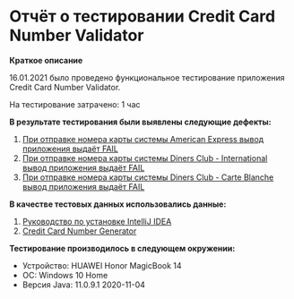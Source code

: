 # Отчёт о тестировании Credit Card Number Validator #

**Краткое описание**

16.01.2021 было проведено функциональное тестирование приложения Credit Card Number Validator.

На тестирование затрачено: 1 час

**В результате тестирования были выявлены следующие дефекты:**

1. [При отправке номера карты системы American Express вывод приложения выдаёт FAIL](https://github.com/imperfectSD/java_2/issues/1)
2. [При отправке номера карты системы Diners Club - International вывод приложения выдаёт FAIL](https://github.com/imperfectSD/java_2/issues/2)
3. [При отправке номера карты системы Diners Club - Carte Blanche вывод приложения выдаёт FAIL](https://github.com/imperfectSD/java_2/issues/3)

**В качестве тестовых данных использовались данные:**

1. [Руководство по установке IntelliJ IDEA](https://github.com/netology-code/javaqa-homeworks/blob/master/intro/idea.md)
2. [Credit Card Number Generator](https://www.freeformatter.com/credit-card-number-generator-validator.html)

**Тестирование производилось в следующем окружении:**

* Устройство: HUAWEI Honor MagicBook 14
* ОС: Windows 10 Home
* Версия Java: 11.0.9.1 2020-11-04
